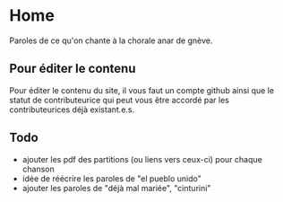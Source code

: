 # Home
Paroles de ce qu'on chante à la chorale anar de gnève.

## Pour éditer le contenu
Pour éditer le contenu du site, il vous faut un compte github ainsi que le statut de contributeurice qui peut vous être accordé par les contributeurices déjà existant.e.s. 

## Todo 
- ajouter les pdf des partitions (ou liens vers ceux-ci) pour chaque chanson
- idée de réécrire les paroles de "el pueblo unido"
- ajouter les paroles de "déjà mal mariée", "cinturini"
